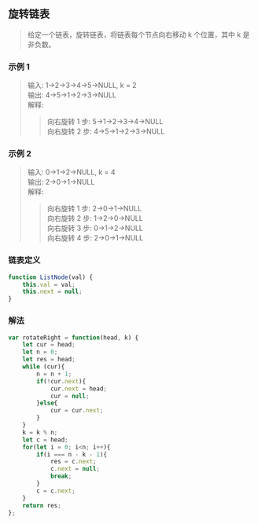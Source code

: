 
## 旋转链表
> 给定一个链表，旋转链表，将链表每个节点向右移动 k 个位置，其中 k 是非负数。

### 示例 1
> 输入: 1->2->3->4->5->NULL, k = 2         
> 输出: 4->5->1->2->3->NULL       
> 解释: 
>> 向右旋转 1 步: 5->1->2->3->4->NULL    
>> 向右旋转 2 步: 4->5->1->2->3->NULL

### 示例 2
> 输入: 0->1->2->NULL, k = 4      
> 输出: 2->0->1->NULL     
> 解释: 
>> 向右旋转 1 步: 2->0->1->NULL          
>> 向右旋转 2 步: 1->2->0->NULL          
>> 向右旋转 3 步: 0->1->2->NULL          
>> 向右旋转 4 步: 2->0->1->NULL          

### 链表定义
```javascript 1.8
function ListNode(val) {
    this.val = val;
    this.next = null;
}
```

### 解法
```javascript 1.8
var rotateRight = function(head, k) {
    let cur = head;
    let n = 0;
    let res = head;
    while (cur){
        n = n + 1;
        if(!cur.next){
            cur.next = head;
            cur = null;
        }else{
            cur = cur.next;
        }
    }
    k = k % n;
    let c = head;
    for(let i = 0; i<n; i++){
        if(i === n - k - 1){
            res = c.next;
            c.next = null;
            break;
        }
        c = c.next;
    }
    return res;
};
```
